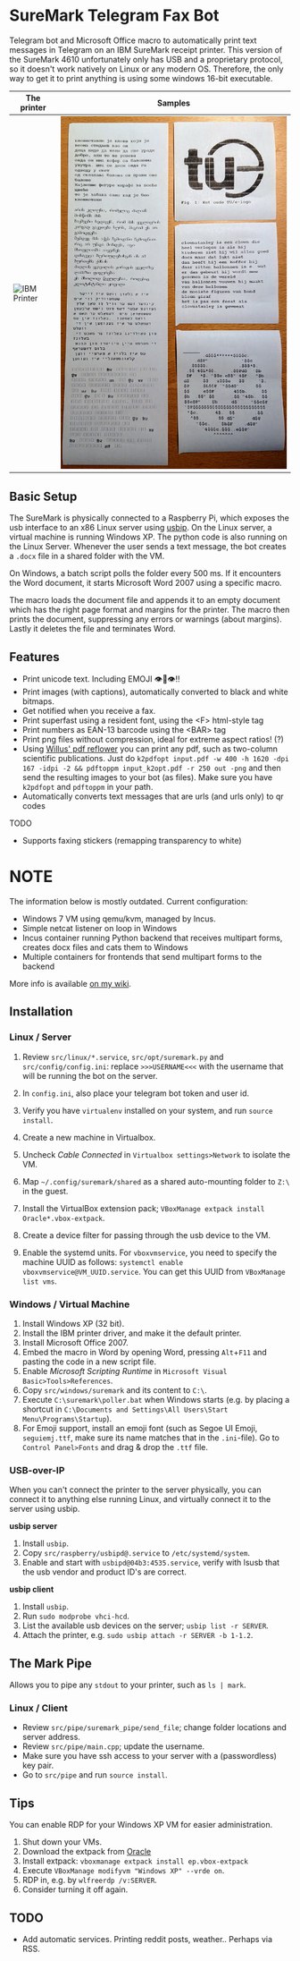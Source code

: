 # SureMark Telegram Fax Bot
Telegram bot and Microsoft Office macro to automatically print text messages in Telegram on an IBM SureMark receipt printer.
This version of the SureMark 4610 unfortunately only has USB and a proprietary protocol, so it doesn't work natively on Linux or any modern OS. 
Therefore, the only way to get it to print anything is using some windows 16-bit executable.


| The printer | Samples |
|-------------|---------|
| ![IBM Printer](readme_images/SureMark.png) | ![Print Samples](readme_images/prints.jpg) |

## Basic Setup
The SureMark is physically connected to a Raspberry Pi, which exposes the usb interface to an x86 Linux server using [usbip](http://usbip.sourceforge.net/).
On the Linux server, a virtual machine is running Windows XP.
The python code is also running on the Linux Server.
Whenever the user sends a text message, the bot creates a `.docx` file in a shared folder with the VM.

On Windows, a batch script polls the folder every 500 ms.
If it encounters the Word document, it starts Microsoft Word 2007 using a specific macro.

The macro loads the document file and appends it to an empty document which has the right page format and margins for the printer.
The macro then prints the document, suppressing any errors or warnings (about margins).
Lastly it deletes the file and terminates Word.

## Features
* Print unicode text. Including EMOJI 👁👅👁!!
* Print images (with captions), automatically converted to black and white bitmaps.
* Get notified when you receive a fax.
* Print superfast using a resident font, using the \<F\> html-style tag
* Print numbers as EAN-13 barcode using the \<BAR\> tag
* Print png files without compression, ideal for extreme aspect ratios! (?)
* Using [Willus' pdf reflower](https://www.willus.com/k2pdfopt/) you can print any pdf, such as two-column scientific publications. Just do `k2pdfopt input.pdf -w 400 -h 1620 -dpi 167 -idpi -2 && pdftoppm input_k2opt.pdf -r 250 out -png` and then send the resulting images to your bot (as files). Make sure you have `k2pdfopt` and `pdftoppm` in your path.
* Automatically converts text messages that are urls (and urls only) to qr codes

TODO
* Supports faxing stickers (remapping transparency to white)

# NOTE
The information below is mostly outdated. 
Current configuration:
* Windows 7 VM using qemu/kvm, managed by Incus.
* Simple netcat listener on loop in Windows
* Incus container running Python backend that receives multipart forms, creates docx files and cats them to Windows
* Multiple containers for frontends that send multipart forms to the backend

More info is available [on my wiki](https://wiki.ostheer.nl/en/incus-windows-vm).


## Installation
### Linux / Server
1. Review `src/linux/*.service`, `src/opt/suremark.py` and `src/config/config.ini`: replace `>>>USERNAME<<<` with the username that will be running the bot on the server.
2. In `config.ini`, also place your telegram bot token and user id.
3. Verify you have `virtualenv` installed on your system, and run `source install`.

4. Create a new machine in Virtualbox.
5. Uncheck *Cable Connected* in `Virtualbox settings>Network` to isolate the VM.
6. Map `~/.config/suremark/shared` as a shared auto-mounting folder to `Z:\` in the guest.
7. Install the VirtualBox extension pack; `VBoxManage extpack install Oracle*.vbox-extpack`.
8. Create a device filter for passing through the usb device to the VM.

9. Enable the systemd units. For `vboxvmservice`, you need to specify the machine UUID as follows: `systemctl enable vboxvmservice@VM_UUID.service`. You can get this UUID from `VBoxManage list vms`.

### Windows / Virtual Machine
1. Install Windows XP (32 bit).
2. Install the IBM printer driver, and make it the default printer.
3. Install Microsoft Office 2007.
4. Embed the macro in Word by opening Word, pressing `Alt`+`F11` and pasting the code in a new script file.
5. Enable *Microsoft Scripting Runtime* in `Microsoft Visual Basic>Tools>References`.
6. Copy `src/windows/suremark` and its content to `C:\`.
7. Execute `C:\suremark\poller.bat` when Windows starts (e.g. by placing a shortcut in `C:\Documents and Settings\All Users\Start Menu\Programs\Startup`).
8. For Emoji support, install an emoji font (such as Segoe UI Emoji, `seguiemj.ttf`, make sure its name matches that in the `.ini`-file). Go to `Control Panel>Fonts` and drag & drop the `.ttf` file.

### USB-over-IP
When you can't connect the printer to the server physically, you can connect it to anything else running Linux, and virtually connect it to the server using usbip.

**usbip server**
1. Install `usbip`.
2. Copy `src/raspberry/usbipd@.service` to `/etc/systemd/system`.
3. Enable and start with `usbipd@04b3:4535.service`, verify with lsusb that the usb vendor and product ID's are correct.

**usbip client**
1. Install `usbip`.
2. Run `sudo modprobe vhci-hcd`.
3. List the available usb devices on the server; `usbip list -r SERVER`.
4. Attach the printer, e.g. `sudo usbip attach -r SERVER -b 1-1.2`.


## The Mark Pipe
Allows you to pipe any `stdout` to your printer, such as `ls | mark`.

### Linux / Client
* Review `src/pipe/suremark_pipe/send_file`; change folder locations and server address.
* Review `src/pipe/main.cpp`; update the username.
* Make sure you have ssh access to your server with a (passwordless) key pair.
* Go to `src/pipe` and run `source install`.


## Tips
You can enable RDP for your Windows XP VM for easier administration.
1. Shut down your VMs.
2. Download the extpack from [Oracle](https://download.virtualbox.org/virtualbox/)
3. Install extpack: `vboxmanage extpack install ep.vbox-extpack`
4. Execute `VBoxManage modifyvm "Windows XP" --vrde on`.
5. RDP in, e.g. by `wlfreerdp /v:SERVER`.
6. Consider turning it off again.


## TODO
* Add automatic services. Printing reddit posts, weather.. Perhaps via RSS.

